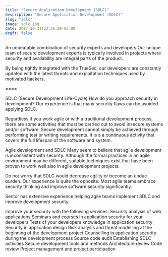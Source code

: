 ```yaml
---
title: "Secure Application Development (SDLC)"
description: "Secure Application Development (SDLC)"
slug: "sdlc"
image: sdlc.jpg
date: 2017-10-31T22:26:09-05:00
draft: false
---
```


An unbeatable combination of security experts and developers
Our unique team of secure development experts is typically involved in projects where security and availability are integral parts of the product.

By being tightly integrated with the TrueSec, our developers are constantly updated with the latest threats and exploitation techniques used by motivated hackers.

====

SDLC (Secure Development Life-Cycle)
How do you approach security in development? Our experience is that many security flaws can be avoided applying SDLC.

Regardless if you work agile or with a traditional development process, there are some activities that must be carried out to avoid insecure systems and/or software. Secure development cannot simply be achieved through performing test or writing requirements. It is a a continuous activity that covers the full lifespan of the software and system.

Agile development and SDLC
Many seem to believe that agile development is inconsistent with security. Although the formal practices in an agile environment may be different, suitable techniques exist that have been proven to work well also in agile development projects.

Do not worry that SDLC would decrease agility or become an undue burden. Our experience is quite the opposite. Most agile teams embrace security thinking and improve software security significantly.

Sentor has extensive experience helping agile teams implement SDLC and improve development security.

Improve your security with the following services:
Security analysis of web applications
Seminars and courses in application security for your developers
Tests of your developers knowledge in application security
Security in application design
Risk analysis and threat modelling at the beginning of the development project
Counselling in application security during the development process
Source code audit
Establishing SDLC activities
Secure development tools and methods
Architecture review
Code review
Project management and project participation